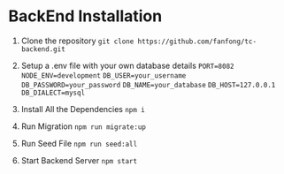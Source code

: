 # BackEnd Installation
1. Clone the repository
`git clone https://github.com/fanfong/tc-backend.git`

3. Setup a .env file with your own database details
`PORT=8082`
`NODE_ENV=development`
`DB_USER=your_username`
`DB_PASSWORD=your_password`
`DB_NAME=your_database`
`DB_HOST=127.0.0.1`
`DB_DIALECT=mysql`

2. Install All the Dependencies 
`npm i`

3. Run Migration
`npm run migrate:up`

4. Run Seed File
`npm run seed:all`

5. Start Backend Server
`npm start`


